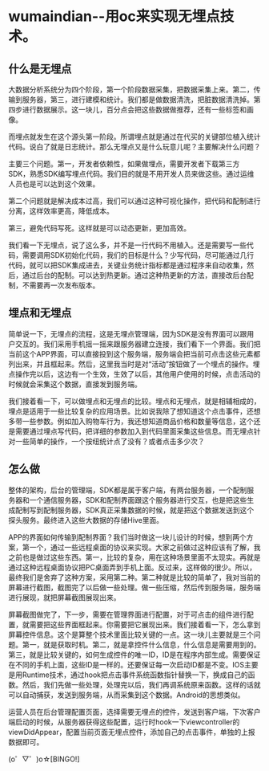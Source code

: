 # wumaindian--用oc来实现无埋点技术。

## 什么是无埋点

大数据分析系统分为四个阶段，第一个阶段数据采集，把数据采集上来。第二，传输到服务器，第三，进行建模和统计。我们都是做数据清洗，把脏数据清洗掉。第四步进行数据展示。这一块儿，百分点会把这些数据做推荐，还有一些标签和画像。

而埋点就发生在这个源头第一阶段。所谓埋点就是通过在代买的关键部位植入统计代码。说白了就是日志统计。那么无埋点又是什么玩意儿呢？主要解决什么问题？

主要三个问题。第一，开发者依赖性，如果做埋点，需要开发者下载第三方SDK，熟悉SDK编写埋点代码。我们目的就是不用开发人员来做这些。通过运维人员也是可以达到这个效果。

第二个问题就是解决成本过高，我们可以通过这种可视化操作，把代码和配制进行分离，这样效率更高，降低成本。

第三，避免代码写死。这样就是可以动态更新，更加高效。

我们看一下无埋点，说了这么多，并不是一行代码不用植入。还是需要写一些代码，需要调用SDK初始化代码，我们的目标是什么？少写代码，尽可能通过几行代码，就可以把SDK集成进去，关键业务统计指标都是通过程序来自动收集，然后，通过后台的配制。可以达到热更新。通过这种热更新的方法，直接改后台配制，不需要再一次发布版本。

## 埋点和无埋点

简单说一下，无埋点的流程，这是无埋点管理端，因为SDK是没有界面可以跟用户交互的。我们采用手机摇一摇来跟服务器建立连接，我们看下一个界面。我们把当前这个APP界面，可以直接投到这个服务端，服务端会把当前可点击这些元素都列出来，并且框起来。然后，这里我当时是对“活动”按钮做了一个埋点的操作。埋点操作完以后，这边有一个生效，生效了以后，其他用户使用的时候，点击活动的时候就会采集这个数据，直接发到服务端。

我们接着看一下，可以做埋点和无埋点的比较。埋点和无埋点，就是相辅相成的，埋点是适用于一些比较复杂的应用场景。比如说我除了想知道这个点击事件，还想多带一些参数。例如加入购物车行为，我还想知道商品价格和数量等信息，这个还是需要通过埋点写代码，把详细的参数加入到代码里面采集这些信息。而无埋点针对一些简单的操作，一个按纽统计点了没有？或者点击多少次？

## 怎么做

整体的架构，后台的管理端，SDK都是属于客户端，有两台服务器，一个配制服务器和一个通信服务器，SDK和配制界面跟这个服务器进行交互，也是把这些生成配制写到配制服务器，SDK真正采集数据的时候，就是把这个数据发送到这个探头服务。最终进入这些大数据的存储Hive里面。

APP的界面如何传输到配制界面？我们当时做这一块儿设计的时候，想到两个方案，第一个，通过一些远程桌面的协议来实现。大家之前做过这种应该有了解，我之前也是做过这些东西。第一，比较的复杂，用在这种场景里面不太现实。再就是通过这种远程桌面协议把PC桌面弄到手机上面。反过来，这样做的很少。所以，最终我们是舍弃了这种方案，采用第二种。第二种就是比较的简单了，我对当前的屏幕进行截图，截图完了以后做一些处理。做一些压缩，然后传到服务端，服务端进行展现，就把屏幕截图展现出来。

屏幕截图做完了，下一步，需要在管理界面进行配置，对于可点击的组件进行配置，就需要把这些界面框起来。你需要把它展现出来。我们接着看一下，怎么拿到屏幕控件信息。这个是算整个技术里面比较关键的一点。这一块儿主要就是三个问题。第一，就是获取时机。第二，就是拿控件什么信息，什么信息是需要用到的。第三，就是比较关键的，如何生成控件的唯一ID，ID是在程序内部生成。需要保证在不同的手机上面，这些ID是一样的。还要保证每一次启动ID都是不变。IOS主要是用Runtime技术，通过hook把点击事件系统函数指针替换一下，换成自己的函数。然后，我们先做一些处理，处理完以后，我们再调系统原来函数。这样的话就可以自动捕获，发送到服务端，从而采集到这个数据。Android的思想类似。

运营人员在后台管理配置页面，选择需要无埋点的控件，发送到客户端，下次客户端启动的时候，从服务器获得这些配置，运行时hook一下viewcontroller的viewDidAppear，配置当前页面无埋点控件，添加自己的点击事件，单独的上报数据即可。

(o゜▽゜)o☆[BINGO!]
